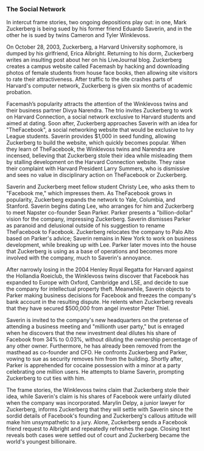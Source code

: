 ### The Social Network

In intercut frame stories, two ongoing depositions play out: in one, Mark Zuckerberg is being sued by his former friend Eduardo Saverin, and in the other he is sued by twins Cameron and Tyler Winklevoss.

On October 28, 2003, Zuckerberg, a Harvard University sophomore, is dumped by his girlfriend, Erica Albright. Returning to his dorm, Zuckerberg writes an insulting post about her on his LiveJournal blog. Zuckerberg creates a campus website called Facemash by hacking and downloading photos of female students from house face books, then allowing site visitors to rate their attractiveness. After traffic to the site crashes parts of Harvard's computer network, Zuckerberg is given six months of academic probation.

Facemash’s popularity attracts the attention of the Winklevoss twins and their business partner Divya Narendra. The trio invites Zuckerberg to work on Harvard Connection, a social network exclusive to Harvard students and aimed at dating. Soon after, Zuckerberg approaches Saverin with an idea for "TheFacebook", a social networking website that would be exclusive to Ivy League students. Saverin provides $1,000 in seed funding, allowing Zuckerberg to build the website, which quickly becomes popular. When they learn of TheFacebook, the Winklevoss twins and Narendra are incensed, believing that Zuckerberg stole their idea while misleading them by stalling development on the Harvard Connection website. They raise their complaint with Harvard President Larry Summers, who is dismissive and sees no value in disciplinary action on TheFacebook or Zuckerberg.

Saverin and Zuckerberg meet fellow student Christy Lee, who asks them to "Facebook me," which impresses them. As TheFacebook grows in popularity, Zuckerberg expands the network to Yale, Columbia, and Stanford. Saverin begins dating Lee, who arranges for him and Zuckerberg to meet Napster co-founder Sean Parker. Parker presents a "billion-dollar" vision for the company, impressing Zuckerberg. Saverin dismisses Parker as paranoid and delusional outside of his suggestion to rename TheFacebook to Facebook. Zuckerberg relocates the company to Palo Alto based on Parker's advice; Saverin remains in New York to work on business development, while breaking up with Lee. Parker later moves into the house that Zuckerberg is using as a base of operations and becomes more involved with the company, much to Saverin's annoyance.

After narrowly losing in the 2004 Henley Royal Regatta for Harvard against the Hollandia Roeiclub, the Winklevoss twins discover that Facebook has expanded to Europe with Oxford, Cambridge and LSE, and decide to sue the company for intellectual property theft. Meanwhile, Saverin objects to Parker making business decisions for Facebook and freezes the company's bank account in the resulting dispute. He relents when Zuckerberg reveals that they have secured $500,000 from angel investor Peter Thiel.

Saverin is invited to the company's new headquarters on the pretense of attending a business meeting and "millionth user party," but is enraged when he discovers that the new investment deal dilutes his share of Facebook from 34% to 0.03%, without diluting the ownership percentage of any other owner. Furthermore, he has already been removed from the masthead as co-founder and CFO. He confronts Zuckerberg and Parker, vowing to sue as security removes him from the building. Shortly after, Parker is apprehended for cocaine possession with a minor at a party celebrating one million users. He attempts to blame Saverin, prompting Zuckerberg to cut ties with him.

The frame stories, the Winklevoss twins claim that Zuckerberg stole their idea, while Saverin's claim is his shares of Facebook were unfairly diluted when the company was incorporated. Marylin Delpy, a junior lawyer for Zuckerberg, informs Zuckerberg that they will settle with Saverin since the sordid details of Facebook's founding and Zuckerberg's callous attitude will make him unsympathetic to a jury. Alone, Zuckerberg sends a Facebook friend request to Albright and repeatedly refreshes the page. Closing text reveals both cases were settled out of court and Zuckerberg became the world's youngest billionaire.